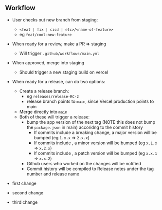 ## Workflow

- User checks out new branch from staging:
  - `<feat | fix | cicd | etc>/<name-of-feature>`
  - eg `feat/cool-new-feature`
- When ready for a review, make a PR => staging
  - Will trigger `.github/workflows/main.yml`
- When approved, merge into staging
  - Should trigger a new staging build on vercel
- When ready for a release, can do two options:
    - Create a release branch:
    	- eg `releases/release-RC-2`
    	- release branch points to `main`, since Vercel production points to main
   - Merge directly into `main`
   - Both of these will trigger a release:
     - bump the app version of the next tag (NOTE this does not bump the `package.json` in main) accoridng to the commit history
       - If commits include a breaking change, a major version will be bumped (eg `1.x.x` => `2.x.x`)
       - If commits include <INSERT LIST HERE>, a minor version will be bumped (eg `x.1.x` => `x.2.x`)
       - If commits include <INSERT LIST HERE>, a patch version will be bumped (eg `x.x.1` => `x.x.2`)
     - Github users who worked on the changes will be notified
     - Commit history will be compiled to Release notes under the tag number and release name

- first change
- second change
- third change